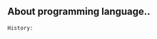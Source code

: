<h2>About programming language..</h1>

`History:`<a href="https://hackmd.io/@greta/ByVDgXhsS" size="88"></a>
